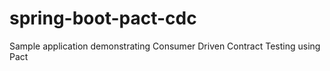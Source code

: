 # spring-boot-pact-cdc
Sample application demonstrating Consumer Driven Contract Testing using Pact
